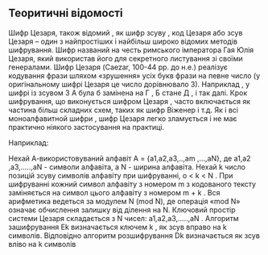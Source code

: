 ## Теоритичні відомості 

Шифр Цезаря, також відомий , як шифр зсуву , код Цезаря або зсув
Цезаря – один з найпростіших і найбільш широко відомих методів
шифрування. Шифр названий на честь римського імператора Гая Юлія
Цезаря, який використав його для секретного листування зі своїми
генералами.
Шифр Цезаря (Caezar, 100-44 рр. до н.е.) реалізує кодування фрази
шляхом «зрушення» усіх букв фрази на певне число (у оригінальному шифрі
Цезаря це число дорівнювало 3). Наприклад , у шифрі із зсувом 3 А була б
замінена на Г , Б стане Д , і так далі.
Крок шифрування, що виконується шифром Цезаря , часто включається
як частина більш складних схем, таких як шифр Віженер і т.д. Як і всі
моноалфавитной шифри , шифр Цезаря легко зламується і не має практично
ніякого застосування на практиці. 

Наприклад: 

Нехай А-використовуваний алфавіт
A = {a1,a2,a3,..,am ,...,aN}, де a1,a2 ,a3,.....,aN - символи алфавіта, а N - ширина
алфавіта.
Нехай k число позицій зсуву символів алфавіту при шифруванні,
o < k < N . При шифруванні кожний символ алфавіту з номером m з
кодованого тексту заміняється на символ цього алфавіту з номером m + k . Вся
арифметика ведеться за модулем N (mod N), де операція «mod N» означає
обчислення залишку від ділення на N.
Ключовий простір системи Цезаря складається з N чисел: a1,a2,a3,.....,aN .
Алгоритм зашифрування Ek визначається ключем k , як зсув вправо на k
символів. Відповідно алгоритм розшифрування Dk визначається як зсув вліво
на k символів 